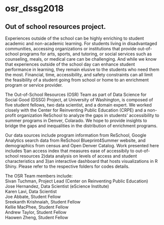 # osr_dssg2018
## Out of school resources project.
Experiences outside of the school can be highly enriching to student academic and non-academic learning. For students living in disadvantaged communities, accessing organizations or institutions that provide out-of-school programs for arts, sports, and tutoring, or social services such as counseling, meals, or medical care can be challenging. And while we know that experiences outside of the school day can enhance student performance in learning, they remain elusive to the students who need them the most. Financial, time, accessibility, and safety constraints can all limit the feasibility of a student going from school or home to an enrichment program or service provider.  

The Out-of-School Resources (OSR) Team as part of Data Science for Social Good (DSSG) Project, at University of Washington, is composed of five student fellows, two data scientist, and a domain expert. We worked closely with the Center for Reinventing Public Education (CRPE) and a non-profit organization ReSchool to analyze the gaps in students' accessibility to summer programs in Denver, Colarado. We hope to provide insights to bridge the gaps and inequalities in the distribution of enrichment programs. 

Our data sources include program information from ReSchool, Google Analytics search data from ReSchool Blueprint4Summer website, and demographics from census and Open Denver Catalog. Work presented here includes 1)an access index that measures ease of accessibily to out-of-school resources 2)data analysis on levels of access and student characteristics and 3)an interactive dashboard that hosts visualizations in R Shiny. Please refer to the respective folders for codes details. 

The OSR Team members include:  
Sivan Tuchman, Project Lead (Center on Reinventing Public Education)  
Jose Hernandez, Data Scientist (eScience Institute)  
Karen Lavi, Data Scientist  
Joe Abbate, Student Fellow  
Sreekanth Krishnaiah, Student Fellow  
Kellie MacPhee, Student Fellow  
Andrew Taylor, Student Fellow  
Haowen Zheng, Student Fellow  
